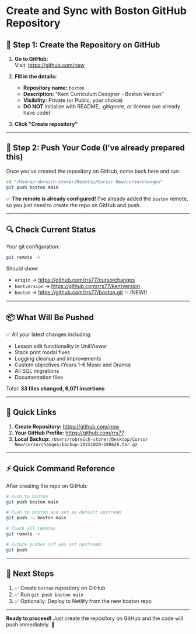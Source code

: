 # Create and Sync with Boston GitHub Repository

## 📝 Step 1: Create the Repository on GitHub

1. **Go to GitHub:**  
   Visit: https://github.com/new

2. **Fill in the details:**
   - **Repository name:** `boston`
   - **Description:** "Kent Curriculum Designer - Boston Version"
   - **Visibility:** Private (or Public, your choice)
   - **DO NOT** initialize with README, .gitignore, or license (we already have code)

3. **Click "Create repository"**

---

## 🚀 Step 2: Push Your Code (I've already prepared this)

Once you've created the repository on GitHub, come back here and run:

```bash
cd "/Users/robreich-storer/Desktop/Cursor New/cursorchanges"
git push boston main
```

✅ **The remote is already configured!** I've already added the `boston` remote, so you just need to create the repo on GitHub and push.

---

## 🔍 Check Current Status

Your git configuration:
```bash
git remote -v
```

Should show:
- `origin` → https://github.com/rrs77/cursorchanges
- `kentversion` → https://github.com/rrs77/kentversion
- `boston` → https://github.com/rrs77/boston.git ✨ (NEW!)

---

## 📦 What Will Be Pushed

✅ All your latest changes including:
- Lesson edit functionality in UnitViewer
- Stack print modal fixes
- Logging cleanup and improvements
- Custom objectives (Years 1-6 Music and Drama)
- All SQL migrations
- Documentation files

Total: **33 files changed, 6,071 insertions**

---

## 🔗 Quick Links

1. **Create Repository:** https://github.com/new
2. **Your GitHub Profile:** https://github.com/rrs77
3. **Local Backup:** `/Users/robreich-storer/Desktop/Cursor New/cursorchanges/backup-20251020-180628.tar.gz`

---

## ⚡ Quick Command Reference

After creating the repo on GitHub:

```bash
# Push to boston
git push boston main

# Push to boston and set as default upstream
git push -u boston main

# Check all remotes
git remote -v

# Future pushes (if you set upstream)
git push
```

---

## 🎯 Next Steps

1. ✅ Create `boston` repository on GitHub
2. ✅ Run `git push boston main`
3. ✅ Optionally: Deploy to Netlify from the new boston repo

---

**Ready to proceed!** Just create the repository on GitHub and the code will push immediately. 🚀

